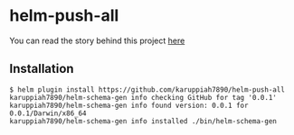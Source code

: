 # helm-push-all

You can read the story behind this project [here](STORY.md)

## Installation

```
$ helm plugin install https://github.com/karuppiah7890/helm-push-all
karuppiah7890/helm-schema-gen info checking GitHub for tag '0.0.1'
karuppiah7890/helm-schema-gen info found version: 0.0.1 for 0.0.1/Darwin/x86_64
karuppiah7890/helm-schema-gen info installed ./bin/helm-schema-gen
```